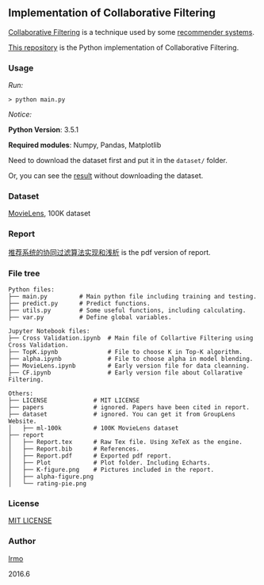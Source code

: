 ## Implementation of Collaborative Filtering

[Collaborative Filtering](https://en.wikipedia.org/wiki/Collaborative_filtering) is a technique used by some [recommender systems](https://en.wikipedia.org/wiki/Recommender_system).

[This repository](https://github.com/irmowan/Collaborative-Filtering) is the Python implementation of Collaborative Filtering.

### Usage

*Run:*

```
> python main.py
```

*Notice:*

**Python Version**: 3.5.1

**Required modules**: Numpy, Pandas, Matplotlib

Need to download the dataset first and put it in the `dataset/` folder.

Or, you can  see the [result](https://github.com/irmowan/Collaborative-Filtering/blob/master/Cross%20Validation.ipynb) without downloading the dataset.

### Dataset

[MovieLens](http://grouplens.org/datasets/movielens/), 100K dataset

### Report

[推荐系统的协同过滤算法实现和浅析](https://github.com/irmowan/MovieLens/blob/master/report/Report.pdf) is the pdf version of report.

### File tree

```
Python files:
├── main.py			# Main python file including training and testing.
├── predict.py		# Predict functions.
├── utils.py		# Some useful functions, including calculating.
├── var.py			# Define global variables.

Jupyter Notebook files:
├── Cross Validation.ipynb	# Main file of Collartive Filtering using Cross Validation.
├── TopK.ipynb				# File to choose K in Top-K algorithm.
├── alpha.ipynb				# File to choose alpha in model blending.
├── MovieLens.ipynb			# Early version file for data cleanning.
├── CF.ipynb				# Early version file about Collarative Filtering.

Others:
├── LICENSE				# MIT LICENSE
├── papers				# ignored. Papers have been cited in report.
├── dataset				# ignored. You can get it from GroupLens Website.
│   ├── ml-100k			# 100K MovieLens dataset
├── report
│   ├── Report.tex		# Raw Tex file. Using XeTeX as the engine.
│   ├── Report.bib		# References.
│   ├── Report.pdf		# Exported pdf report.
│   ├── Plot			# Plot folder. Including Echarts.
│   ├── K-figure.png	# Pictures included in the report.
│   ├── alpha-figure.png
│   └── rating-pie.png
```

### License

[MIT LICENSE](https://github.com/irmowan/MovieLens/blob/master/LICENSE)

### Author

[Irmo](https://github.com/irmowan)

2016.6
